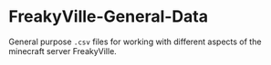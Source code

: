# FreakyVille-General-Data

General purpose `.csv` files for working with different aspects of the minecraft server FreakyVille.
